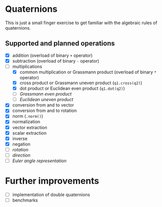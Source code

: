 # Quaternions

This is just a small finger exercise to get familiar with the algebraic rules of quaternions.

## Supported and planned operations

- [x] addition (overload of binary `+` operator)
- [x] subtraction (overload of binary `-` operator)
- [ ] multiplications
  - [x] common multiplication or Grassmann product (overload of binary `*` operator) 
  - [x] cross product or Grassmann uneven product (`q1.cross(q2)`)
  - [x] dot product or Euclidean even product (`q1.dot(q2)`)
  - [ ] _Grassmann even product_
  - [ ] _Euclidean uneven product_
- [x] conversion from and to vector
- [x] conversion from and to rotation
- [x] norm (`.norm()`)
- [x] normalization
- [x] vector extraction
- [x] scalar extraction
- [x] inverse
- [x] negation
- [ ] _rotation_
- [ ] _direction_
- [ ] _Euler angle representation_

# Further improvements

- [ ] implementation of double quaternions
- [ ] benchmarks
